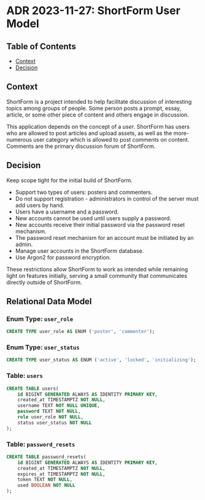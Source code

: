 # ADR 2023-11-27: ShortForm User Model

## Table of Contents

- [Context](#context)
- [Decision](#decision)

## Context

ShortForm is a project intended to help facilitate discussion of interesting 
topics among groups of people. Some person posts a prompt, essay, article, or
some other piece of content and others engage in discussion.

This application depends on the concept of a _user_. ShortForm has users who are
allowed to post articles and upload assets, as well as the more-numerous user
category which is allowed to post comments on content. Comments are the primary
discussion forum of ShortForm.

## Decision

Keep scope tight for the initial build of ShortForm.

- Support two types of users: posters and commenters.
- Do not support registration - administrators in control of the server must add
  users by hand.
- Users have a username and a password.
- New accounts cannot be used until users supply a password.
- New accounts receive their initial password via the password reset mechanism.
- The password reset mechanism for an account must be initiated by an admin.
- Manage user accounts in the ShortForm database.
- Use Argon2 for password encryption.

These restrictions allow ShortForm to work as intended while remaining light on
features initially, serving a small community that communicates directly outside
of ShortForm.

## Relational Data Model

### Enum Type: `user_role`

```sql
CREATE TYPE user_role AS ENUM ('poster', 'commenter');
```

### Enum Type: `user_status`

```sql
CREATE TYPE user_status AS ENUM ('active', 'locked', 'initializing');
```

### Table: `users`

```sql
CREATE TABLE users(
    id BIGINT GENERATED ALWAYS AS IDENTITY PRIMARY KEY,
    created_at TIMESTAMPTZ NOT NULL,
    username TEXT NOT NULL UNIQUE,
    password TEXT NOT NULL,
    role user_role NOT NULL,
    status user_status NOT NULL
);
```

### Table: `password_resets`

```sql
CREATE TABLE password_resets(
    id BIGINT GENERATED ALWAYS AS IDENTITY PRIMARY KEY,
    created_at TIMESTAMPTZ NOT NULL,
    expires_at TIMESTAMPTZ NOT NULL,
    token TEXT NOT NULL,
    used BOOLEAN NOT NULL
);
```
